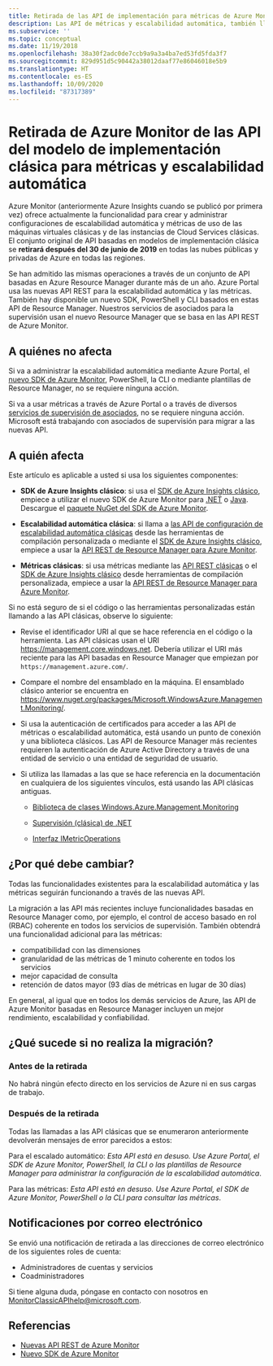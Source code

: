 ```yaml
---
title: Retirada de las API de implementación para métricas de Azure Monitor y escalado automático
description: Las API de métricas y escalabilidad automática, también llamadas Azure Service Management (ASM) o modelo de implementación RDFE se van a retirar
ms.subservice: ''
ms.topic: conceptual
ms.date: 11/19/2018
ms.openlocfilehash: 38a30f2adc0de7ccb9a9a3a4ba7ed53fd5fda3f7
ms.sourcegitcommit: 829d951d5c90442a38012daaf77e86046018e5b9
ms.translationtype: HT
ms.contentlocale: es-ES
ms.lasthandoff: 10/09/2020
ms.locfileid: "87317389"
---
```

# <a name="azure-monitor-retirement-of-classic-deployment-model-apis-for-metrics-and-autoscale"></a>Retirada de Azure Monitor de las API del modelo de implementación clásica para métricas y escalabilidad automática

Azure Monitor (anteriormente Azure Insights cuando se publicó por primera vez) ofrece actualmente la funcionalidad para crear y administrar configuraciones de escalabilidad automática y métricas de uso de las máquinas virtuales clásicas y de las instancias de Cloud Services clásicas. El conjunto original de API basadas en modelos de implementación clásica se **retirará después del 30 de junio de 2019** en todas las nubes públicas y privadas de Azure en todas las regiones.   

Se han admitido las mismas operaciones a través de un conjunto de API basadas en Azure Resource Manager durante más de un año. Azure Portal usa las nuevas API REST para la escalabilidad automática y las métricas. También hay disponible un nuevo SDK, PowerShell y CLI basados en estas API de Resource Manager. Nuestros servicios de asociados para la supervisión usan el nuevo Resource Manager que se basa en las API REST de Azure Monitor.  

## <a name="who-is-not-affected"></a>A quiénes no afecta

Si va a administrar la escalabilidad automática mediante Azure Portal, el [nuevo SDK de Azure Monitor](https://www.nuget.org/packages/Microsoft.Azure.Management.Monitor/), PowerShell, la CLI o mediante plantillas de Resource Manager, no se requiere ninguna acción.  

Si va a usar métricas a través de Azure Portal o a través de diversos [servicios de supervisión de asociados](./partners.md), no se requiere ninguna acción. Microsoft está trabajando con asociados de supervisión para migrar a las nuevas API.

## <a name="who-is-affected"></a>A quién afecta

Este artículo es aplicable a usted si usa los siguientes componentes:

- **SDK de Azure Insights clásico**: si usa el [SDK de Azure Insights clásico](https://www.nuget.org/packages/Microsoft.WindowsAzure.Management.Monitoring/), empiece a utilizar el nuevo SDK de Azure Monitor para [.NET](https://github.com/azure/azure-libraries-for-net#download) o [Java](https://github.com/azure/azure-libraries-for-java#download). Descargue el [paquete NuGet del SDK de Azure Monitor](https://www.nuget.org/packages/Microsoft.Azure.Management.Monitor/).

- **Escalabilidad automática clásica**: si llama a [las API de configuración de escalabilidad automática clásicas](/previous-versions/azure/reference/mt348562(v=azure.100)) desde las herramientas de compilación personalizada o mediante el [SDK de Azure Insights clásico](https://www.nuget.org/packages/Microsoft.WindowsAzure.Management.Monitoring/), empiece a usar la [API REST de Resource Manager para Azure Monitor](/rest/api/monitor/autoscalesettings).

- **Métricas clásicas**: si usa métricas mediante las [API REST clásicas](/previous-versions/azure/reference/dn510374(v=azure.100)) o el [SDK de Azure Insights clásico](https://www.nuget.org/packages/Microsoft.WindowsAzure.Management.Monitoring/) desde herramientas de compilación personalizada, empiece a usar la [API REST de Resource Manager para Azure Monitor](/rest/api/monitor/autoscalesettings). 

Si no está seguro de si el código o las herramientas personalizadas están llamando a las API clásicas, observe lo siguiente:

- Revise el identificador URI al que se hace referencia en el código o la herramienta. Las API clásicas usan el URI https://management.core.windows.net. Debería utilizar el URI más reciente para las API basadas en Resource Manager que empiezan por `https://management.azure.com/`.

- Compare el nombre del ensamblado en la máquina. El ensamblado clásico anterior se encuentra en https://www.nuget.org/packages/Microsoft.WindowsAzure.Management.Monitoring/.

- Si usa la autenticación de certificados para acceder a las API de métricas o escalabilidad automática, está usando un punto de conexión y una biblioteca clásicos. Las API de Resource Manager más recientes requieren la autenticación de Azure Active Directory a través de una entidad de servicio o una entidad de seguridad de usuario.

- Si utiliza las llamadas a las que se hace referencia en la documentación en cualquiera de los siguientes vínculos, está usando las API clásicas antiguas.

  - [Biblioteca de clases Windows.Azure.Management.Monitoring](/previous-versions/azure/dn510414(v=azure.100))

  - [Supervisión (clásica) de .NET](/previous-versions/azure/reference/mt348562(v%3dazure.100))

  - [Interfaz IMetricOperations](/previous-versions/azure/reference/dn802395(v%3dazure.100))

## <a name="why-you-should-switch"></a>¿Por qué debe cambiar?

Todas las funcionalidades existentes para la escalabilidad automática y las métricas seguirán funcionando a través de las nuevas API.  

La migración a las API más recientes incluye funcionalidades basadas en Resource Manager como, por ejemplo, el control de acceso basado en rol (RBAC) coherente en todos los servicios de supervisión. También obtendrá una funcionalidad adicional para las métricas: 

- compatibilidad con las dimensiones
- granularidad de las métricas de 1 minuto coherente en todos los servicios 
- mejor capacidad de consulta
- retención de datos mayor (93 días de métricas en lugar de 30 días) 

En general, al igual que en todos los demás servicios de Azure, las API de Azure Monitor basadas en Resource Manager incluyen un mejor rendimiento, escalabilidad y confiabilidad. 

## <a name="what-happens-if-you-do-not-migrate"></a>¿Qué sucede si no realiza la migración?

### <a name="before-retirement"></a>Antes de la retirada

No habrá ningún efecto directo en los servicios de Azure ni en sus cargas de trabajo.  

### <a name="after-retirement"></a>Después de la retirada

Todas las llamadas a las API clásicas que se enumeraron anteriormente devolverán mensajes de error parecidos a estos:

Para el escalado automático: *Esta API está en desuso. Use Azure Portal, el SDK de Azure Monitor, PowerShell, la CLI o las plantillas de Resource Manager para administrar la configuración de la escalabilidad automática*.  

Para las métricas: *Esta API está en desuso. Use Azure Portal, el SDK de Azure Monitor, PowerShell o la CLI para consultar las métricas*.

## <a name="email-notifications"></a>Notificaciones por correo electrónico

Se envió una notificación de retirada a las direcciones de correo electrónico de los siguientes roles de cuenta: 

- Administradores de cuentas y servicios
- Coadministradores  

Si tiene alguna duda, póngase en contacto con nosotros en MonitorClassicAPIhelp@microsoft.com.  

## <a name="references"></a>Referencias

- [Nuevas API REST de Azure Monitor](/rest/api/monitor/) 
- [Nuevo SDK de Azure Monitor](https://www.nuget.org/packages/Microsoft.Azure.Management.Monitor/)

